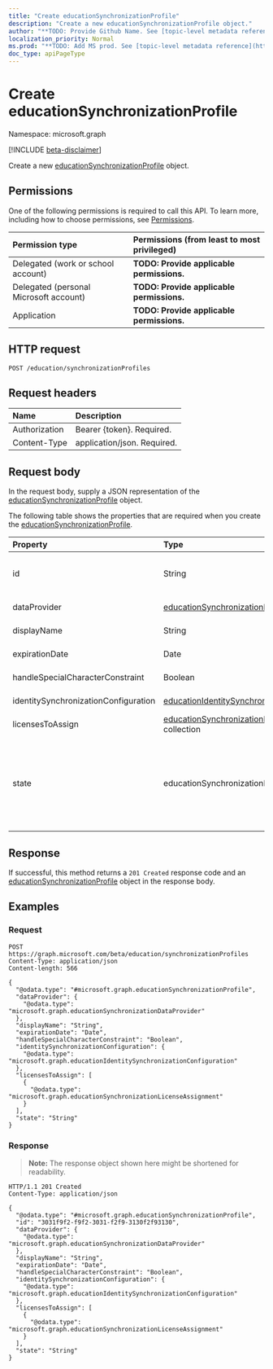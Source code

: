 ```yaml
---
title: "Create educationSynchronizationProfile"
description: "Create a new educationSynchronizationProfile object."
author: "**TODO: Provide Github Name. See [topic-level metadata reference](https://msgo.azurewebsites.net/add/document/guidelines/metadata.html#topic-level-metadata)**"
localization_priority: Normal
ms.prod: "**TODO: Add MS prod. See [topic-level metadata reference](https://msgo.azurewebsites.net/add/document/guidelines/metadata.html#topic-level-metadata)**"
doc_type: apiPageType
---
```


# Create educationSynchronizationProfile
Namespace: microsoft.graph

[!INCLUDE [beta-disclaimer](../../includes/beta-disclaimer.md)]

Create a new [educationSynchronizationProfile](../resources/educationsynchronizationprofile.md) object.

## Permissions
One of the following permissions is required to call this API. To learn more, including how to choose permissions, see [Permissions](/graph/permissions-reference).

|Permission type|Permissions (from least to most privileged)|
|:---|:---|
|Delegated (work or school account)|**TODO: Provide applicable permissions.**|
|Delegated (personal Microsoft account)|**TODO: Provide applicable permissions.**|
|Application|**TODO: Provide applicable permissions.**|

## HTTP request

<!-- {
  "blockType": "ignored"
}
-->
``` http
POST /education/synchronizationProfiles
```

## Request headers
|Name|Description|
|:---|:---|
|Authorization|Bearer {token}. Required.|
|Content-Type|application/json. Required.|

## Request body
In the request body, supply a JSON representation of the [educationSynchronizationProfile](../resources/educationsynchronizationprofile.md) object.

The following table shows the properties that are required when you create the [educationSynchronizationProfile](../resources/educationsynchronizationprofile.md).

|Property|Type|Description|
|:---|:---|:---|
|id|String|**TODO: Add Description** Inherited from [entity](../resources/entity.md)|
|dataProvider|[educationSynchronizationDataProvider](../resources/educationsynchronizationdataprovider.md)|**TODO: Add Description**|
|displayName|String|**TODO: Add Description**|
|expirationDate|Date|**TODO: Add Description**|
|handleSpecialCharacterConstraint|Boolean|**TODO: Add Description**|
|identitySynchronizationConfiguration|[educationIdentitySynchronizationConfiguration](../resources/educationidentitysynchronizationconfiguration.md)|**TODO: Add Description**|
|licensesToAssign|[educationSynchronizationLicenseAssignment](../resources/educationsynchronizationlicenseassignment.md) collection|**TODO: Add Description**|
|state|educationSynchronizationProfileState|**TODO: Add Description**. Possible values are: `deleting`, `deletionFailed`, `provisioningFailed`, `provisioned`, `provisioning`, `unknownFutureValue`.|



## Response

If successful, this method returns a `201 Created` response code and an [educationSynchronizationProfile](../resources/educationsynchronizationprofile.md) object in the response body.

## Examples

### Request
<!-- {
  "blockType": "request",
  "name": "create_educationsynchronizationprofile_from_"
}
-->
``` http
POST https://graph.microsoft.com/beta/education/synchronizationProfiles
Content-Type: application/json
Content-length: 566

{
  "@odata.type": "#microsoft.graph.educationSynchronizationProfile",
  "dataProvider": {
    "@odata.type": "microsoft.graph.educationSynchronizationDataProvider"
  },
  "displayName": "String",
  "expirationDate": "Date",
  "handleSpecialCharacterConstraint": "Boolean",
  "identitySynchronizationConfiguration": {
    "@odata.type": "microsoft.graph.educationIdentitySynchronizationConfiguration"
  },
  "licensesToAssign": [
    {
      "@odata.type": "microsoft.graph.educationSynchronizationLicenseAssignment"
    }
  ],
  "state": "String"
}
```


### Response
>**Note:** The response object shown here might be shortened for readability.
<!-- {
  "blockType": "response",
  "truncated": true,
  "@odata.type": "microsoft.graph.educationSynchronizationProfile"
}
-->
``` http
HTTP/1.1 201 Created
Content-Type: application/json

{
  "@odata.type": "#microsoft.graph.educationSynchronizationProfile",
  "id": "3031f9f2-f9f2-3031-f2f9-3130f2f93130",
  "dataProvider": {
    "@odata.type": "microsoft.graph.educationSynchronizationDataProvider"
  },
  "displayName": "String",
  "expirationDate": "Date",
  "handleSpecialCharacterConstraint": "Boolean",
  "identitySynchronizationConfiguration": {
    "@odata.type": "microsoft.graph.educationIdentitySynchronizationConfiguration"
  },
  "licensesToAssign": [
    {
      "@odata.type": "microsoft.graph.educationSynchronizationLicenseAssignment"
    }
  ],
  "state": "String"
}
```

